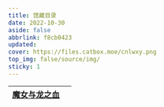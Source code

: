 ```yaml
---
title: 馆藏目录
date: 2022-10-30
aside: false
abbrlink: f8cb0423
updated:
cover: https://files.catbox.moe/cnlwxy.png
top_img: false/source/img/
sticky: 1
---
```


| [魔女与龙之血](https://arrietty-fly.github.io/魔女与龙之血) |      |
| :--: | ---- |

